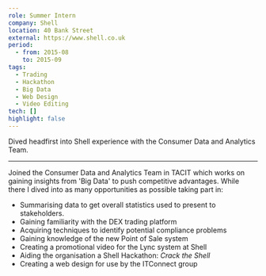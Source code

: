 ```yaml
---
role: Summer Intern
company: Shell
location: 40 Bank Street
external: https://www.shell.co.uk
period:
  - from: 2015-08
    to: 2015-09
tags:
  - Trading
  - Hackathon
  - Big Data
  - Web Design
  - Video Editing
tech: []
highlight: false
---
```


Dived headfirst into Shell experience with the Consumer Data and Analytics Team.

---

Joined the Consumer Data and Analytics Team in TACIT which works on gaining insights from 'Big Data' to push competitive advantages. While there I dived into as many opportunities as possible taking part in:

- Summarising data to get overall statistics used to present to stakeholders.
- Gaining familiarity with the DEX trading platform
- Acquiring techniques to identify potential compliance problems
- Gaining knowledge of the new Point of Sale system
- Creating a promotional video for the Lync system at Shell
- Aiding the organisation a Shell Hackathon: _Crack the Shell_
- Creating a web design for use by the ITConnect group
